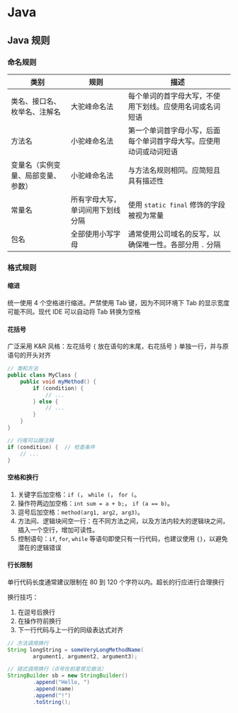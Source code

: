 # Java

## Java 规则

### 命名规则

| 类别 | 规则 | 描述 |
| -- | -- | -- |
| 类名、接口名、枚举名、注解名 | 大驼峰命名法 | 每个单词的首字母大写，不使用下划线。应使用名词或名词短语 |
| 方法名 | 小驼峰命名法 | 第一个单词首字母小写，后面每个单词首字母大写。应使用动词或动词短语 |
| 变量名（实例变量、局部变量、参数） | 小驼峰命名法 | 与方法名规则相同。应简短且具有描述性 |
| 常量名 | 所有字母大写，单词间用下划线分隔 | 使用 `static final` 修饰的字段被视为常量 |
| 包名 | 全部使用小写字母 | 通常使用公司域名的反写，以确保唯一性。各部分用 `.` 分隔 |

### 格式规则

#### 缩进

统一使用 4 个空格进行缩进。严禁使用 Tab 键，因为不同环境下 Tab 的显示宽度可能不同。现代 IDE 可以自动将 Tab 转换为空格

#### 花括号

广泛采用 K&R 风格：左花括号 `{` 放在语句的末尾，右花括号 `}` 单独一行，并与原语句的开头对齐

```java linenums="1"
// 类和方法
public class MyClass {
    public void myMethod() {
        if (condition) {
            // ...
        } else {
            // ...
        }
    }
}

// 行尾可以跟注释
if (condition) {  // 检查条件
    // ...
}
```

#### 空格和换行

1. 关键字后加空格：`if (`， `while (`， `for (`。
2. 操作符两边加空格：`int sum = a + b;`， `if (a == b)`。
3. 逗号后加空格：`method(arg1, arg2, arg3)`。
4. 方法间、逻辑块间空一行：在不同方法之间，以及方法内较大的逻辑块之间，插入一个空行，增加可读性。
5. 控制语句：`if`, `for`, `while` 等语句即使只有一行代码，也建议使用 `{}`，以避免潜在的逻辑错误

#### 行长限制

单行代码长度通常建议限制在 80 到 120 个字符以内。超长的行应进行合理换行

换行技巧：

1. 在逗号后换行
2. 在操作符前换行
3. 下一行代码与上一行的同级表达式对齐

```java linenums="1"
// 方法调用换行
String longString = someVeryLongMethodName(
        argument1, argument2, argument3);

// 链式调用换行（点号在前是常见做法）
StringBuilder sb = new StringBuilder()
        .append("Hello, ")
        .append(name)
        .append("!")
        .toString();
```